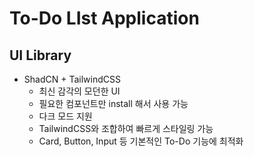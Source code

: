 # To-Do LIst Application

## UI Library
- ShadCN + TailwindCSS
    - 최신 감각의 모던한 UI
    - 필요한 컴포넌트만 install 해서 사용 가능
    - 다크 모드 지원
    - TailwindCSS와 조합하여 빠르게 스타일링 가능
    - Card, Button, Input 등 기본적인 To-Do 기능에 최적화


